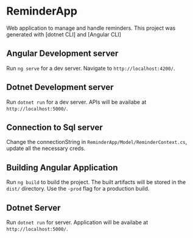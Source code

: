 # ReminderApp

Web application to manage and handle reminders.
This project was generated with [dotnet CLI] and [Angular CLI]

## Angular Development server

Run `ng serve` for a dev server. Navigate to `http://localhost:4200/`.

## Dotnet Development server

Run `dotnet run` for a dev server. APIs will be availabe at `http://localhost:5000/`.

## Connection to Sql server

Change the connectionString in `ReminderApp/Model/ReminderContext.cs`, update all the necessary creds.

## Building Angular Application

Run `ng build` to build the project. The built artifacts will be stored in the `dist/` directory. Use the `-prod` flag for a production build.

## Dotnet Server

Run `dotnet run` for server. Application will be availabe at `http://localhost:5000/`.
